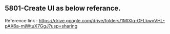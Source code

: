 ## 5801-Create UI as below referance.

Reference link : https://drive.google.com/drive/folders/1MlXlq-GFLkwvVHL-pAX6a-mjWtuX7GgJ?usp=sharing

